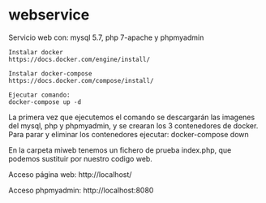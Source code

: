 # webservice
Servicio web con: mysql 5.7, php 7-apache y phpmyadmin

```
Instalar docker
https://docs.docker.com/engine/install/

Instalar docker-compose
https://docs.docker.com/compose/install/

Ejecutar comando:
docker-compose up -d
```
La primera vez que ejecutemos el comando se descargarán las imagenes del mysql, php y phpmyadmin, y se crearan los 3 contenedores de docker. 
Para parar y eliminar los contenedores ejecutar: docker-compose down

En la carpeta miweb tenemos un fichero de prueba index.php, que podemos sustituir por nuestro codigo web.

Acceso página web: http://localhost/ 

Acceso phpmyadmin: http://localhost:8080



